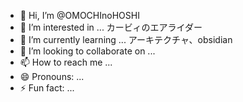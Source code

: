 - 👋 Hi, I’m @OMOCHInoHOSHI
- 👀 I’m interested in ... カービィのエアライダー
- 🌱 I’m currently learning ... アーキテクチャ、obsidian
- 💞️ I’m looking to collaborate on ...
- 📫 How to reach me ...
- 😄 Pronouns: ...
- ⚡ Fun fact: ...

<!---
OMOCHInoHOSHI/OMOCHInoHOSHI is a ✨ special ✨ repository because its `README.md` (this file) appears on your GitHub profile.
You can click the Preview link to take a look at your changes.
--->
